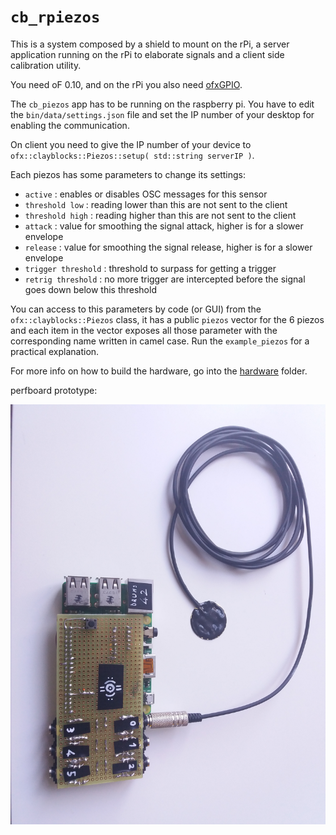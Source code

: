 `cb_rpiezos`
==============

This is a system composed by a shield to mount on the rPi, a server application running on the rPi to elaborate signals and a client side calibration utility.

You need oF 0.10, and on the rPi you also need [ofxGPIO](https://github.com/kashimAstro/ofxGPIO).

The `cb_piezos` app has to be running on the raspberry pi. You have to edit the `bin/data/settings.json` file and set the IP number of your desktop for enabling the communication.

On client you need to give the IP number of your device to `ofx::clayblocks::Piezos::setup( std::string serverIP )`.

Each piezos has some parameters to change its settings:
- `active` : enables or disables OSC messages for this sensor
- `threshold low` : reading lower than this are not sent to the client
- `threshold high` : reading higher than this are not sent to the client
- `attack` : value for smoothing the signal attack, higher is for a slower envelope
- `release` : value for smoothing the signal release, higher is for a slower envelope
- `trigger threshold` : threshold to surpass for getting a trigger 
- `retrig threshold` : no more trigger are intercepted before the signal goes down below this threshold

You can access to this parameters by code (or GUI) from the `ofx::clayblocks::Piezos` class, it has a public `piezos` vector for the 6 piezos and each item in the vector exposes all those parameter with the corresponding name written in camel case. Run the `example_piezos` for a practical explanation.

For more info on how to build the hardware, go into the [hardware](https://github.com/npisanti/ofxClayblocks/tree/master/cb_piezos/hardware) folder.

perfboard prototype:
<p align="center">
  <img src="https://raw.githubusercontent.com/npisanti/ofxClayblocks/master/cb_piezos/prototype.jpg" width="700">
</p>
